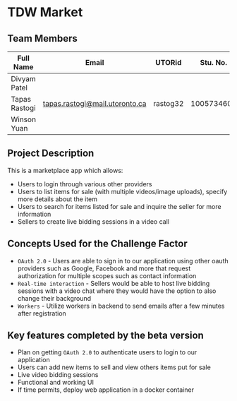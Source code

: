 # TDW Market

## Team Members

| Full Name         | Email                              | UTORid   | Stu. No.   | 
| ----------------- | ---------------------------------- | -------- | ---------- | 
| Divyam Patel      |                                    |          |            |       
| Tapas Rastogi     | tapas.rastogi@mail.utoronto.ca     | rastog32 | 1005734608 |
| Winson Yuan       |                                    |          |            |


## Project Description
This is a marketplace app which allows: 
- Users to login through various other providers 
- Users to list items for sale (with multiple videos/image uploads), specify more details about the item
- Users to search for items listed for sale and inquire the seller for more information
- Sellers to create live bidding sessions in a video call

## Concepts Used for the Challenge Factor
- `OAuth 2.0` - Users are able to sign in to our application using other oauth providers such as Google, Facebook and more that request authorization for multiple scopes such as contact information 
- `Real-time interaction` - Sellers would be able to host live bidding sessions with a video chat where they would have the option to also change their background
- `Workers` - Utilize workers in backend to send emails after a few minutes after registration

## Key features completed by the beta version
- Plan on getting `OAuth 2.0` to authenticate users to login to our application 
- Users can add new items to sell and view others items put for sale
- Live video bidding sessions
- Functional and working UI
- If time permits, deploy web application in a docker container

